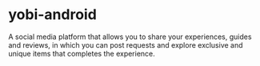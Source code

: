 # yobi-android
A social media platform that allows you to share your experiences, guides and reviews, in which you can post requests and explore exclusive and unique items that completes the experience.
